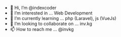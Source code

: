 - 👋 Hi, I’m @indexcoder
- 👀 I’m interested in ... Web Development
- 🌱 I’m currently learning ... php (Laravel), js (VueJs)
- 💞️ I’m looking to collaborate on ... inv.kg
- 📫 How to reach me ... @invkg
